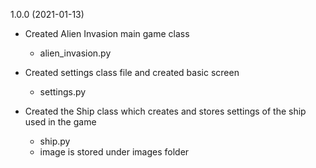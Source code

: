 1.0.0 (2021-01-13)
- Created Alien Invasion main game class
    - alien_invasion.py
    
- Created settings class file and created basic screen
    - settings.py
    
- Created the Ship class which creates and stores settings of the ship used in the game
    - ship.py
    - image is stored under images folder
